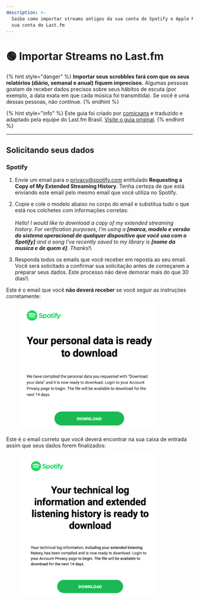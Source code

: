 ```yaml
---
description: >-
  Saiba como importar streams antigos da sua conta do Spotify e Apple Music na
  sua conta do Last.fm
---
```


# 🟢 Importar Streams no Last.fm

{% hint style="danger" %}
**Importar seus scrobbles fará com que os seus relatórios (diário, semanal e anual) fiquem imprecisos.** Algumas pessoas gostam de receber dados precisos sobre seus hábitos de escuta (por exemplo, a data exata em que cada música foi transmitida). Se você é uma dessas pessoas, não continue.
{% endhint %}

{% hint style="info" %}
Este guia foi criado por [comicxans](https://www.last.fm/user/comicxans) e traduzido e adaptado pela equipe do Last.fm Brasil. [Visite o guia original](https://docs.google.com/document/d/1IhFMol3wZs24uKnh2rbxHpLaxhETcfB8KqzYIkEW\_iM).
{% endhint %}

***

## Solicitando seus dados

### Spotify

1. Envie um email para o [privacy@spotify.com](mailto:privacy@spotify.com) entitulado **Requesting a Copy of My Extended Streaming History**. Tenha certeza de que está enviando este email pelo mesmo email que você utiliza no Spotify.
2. Copie e cole o modelo abaixo no corpo do email e substitua tudo o que está nos colchetes com informações corretas:\
   \
   _Hello! I would like to download a copy of my extended streaming history. For verification purposes, I’m using a **\[marca, modelo e versão do sistema operacional de qualquer dispositivo que você usa com o Spotify]** and a song I’ve recently saved to my library is **\[nome da musica e de quem é]**. Thanks!_\

3. Responda todos os emails que você receber em reposta ao seu email. Você será solicitado a confirmar sua solicitação antes de começarem a preparar seus dados. Este processo não deve demorar mais do que 30 dias!\


Este é o email que você **não deverá receber** se você seguir as instruções corretamente:

<figure><img src=".gitbook/assets/image (1).png" alt=""><figcaption></figcaption></figure>

Este é o email correto que você deverá encontrar na sua caixa de entrada assim que seus dados forem finalizados:

<figure><img src=".gitbook/assets/image (2).png" alt=""><figcaption></figcaption></figure>

